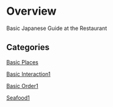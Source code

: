 
# Overview 

Basic Japanese Guide at the Restaurant 

## Categories 

[Basic Places](basic_places1.md)

[Basic Interaction1](basic_interactions1.md)

[Basic Order1](basic_order1.md)

[Seafood1](seafood1.md)










